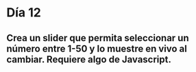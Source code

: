 # Día 12
## Crea un slider que permita seleccionar un número entre 1-50 y lo muestre en vivo al cambiar. Requiere algo de Javascript.